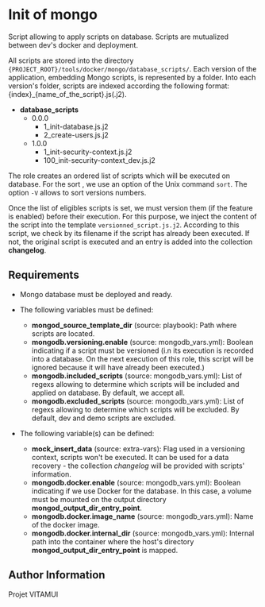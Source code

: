 Init of mongo
=========

Script allowing to apply scripts on database.
Scripts are mutualized between dev's docker and deployment.

All scripts are stored into the directory `{PROJECT_ROOT}/tools/docker/mongo/database_scripts/`.
Each version of the application, embedding Mongo scripts, is represented by a folder.
Into each version's folder, scripts are indexed according the following format: {index}_{name_of_the_script}.js(.j2).

- **database_scripts**
    - 0.0.0
        - 1_init-database.js.j2
        - 2_create-users.js.j2
    - 1.0.0
        - 1_init-security-context.js.j2
        - 100_init-security-context_dev.js.j2

The role creates an ordered list of scripts which will be executed on database.
For the sort , we use an option of the Unix command `sort`. The option `-V` allows to sort versions numbers.

Once the list of eligibles scripts is set, we must version them (if the feature is enabled) before their execution.
For this purpose, we inject the content of the script into the template `versionned_script.js.j2`. 
According to this script, we check by its filename if the script has already been executed. If not, the original script is executed and an entry is added into the collection **changelog**.

Requirements
------------

- Mongo database must be deployed and ready.
- The following variables must be defined:
    - **mongod_source_template_dir** (source: playbook): Path where scripts are located.
    - **mongodb.versioning.enable** (source: mongodb_vars.yml): Boolean indicating if a script must be versioned (i.n its execution is recorded into a database. On the next execution of this role, this script will be ignored because it will have already been executed.)
    - **mongodb.included_scripts** (source: mongodb_vars.yml): List of regexs allowing to determine which scripts will be included and applied on database. By default, we accept all.
    - **mongodb.excluded_scripts** (source: mongodb_vars.yml): List of regexs allowing to determine which scripts will be excluded. By default, dev and demo scripts are excluded.

- The following variable(s) can be defined:
    - **mock_insert_data** (source: extra-vars): Flag used in a versioning context, scripts won't be executed. It can be used for a data recovery - the collection *changelog* will be provided with scripts' information.
    - **mongodb.docker.enable** (source: mongodb_vars.yml): Boolean indicating if we use Docker for the database. In this case, a volume must be mounted on the output directory **mongod_output_dir_entry_point**.
    - **mongodb.docker.image_name** (source: mongodb_vars.yml): Name of the docker image.
    - **mongodb.docker.internal_dir** (source: mongodb_vars.yml): Internal path into the container where the host's directory **mongod_output_dir_entry_point** is mapped.

Author Information
------------------
Projet VITAMUI
